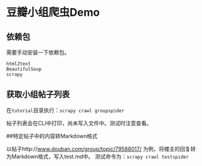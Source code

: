 # 豆瓣小组爬虫Demo

## 依赖包
需要手动安装一下依赖包。

```
html2text
BeautifulSoup
scrapy
```

## 获取小组帖子列表

在```tutorial```目录执行：```scrapy crawl groupspider```

帖子列表会在CLI中打印，尚未写入文件中。测试时注意查看。


##特定帖子中的内容转Markdown格式

以帖子http://www.douban.com/group/topic/79588017/ 为例，将楼主的回复转为Markdown格式，写入test.md中。
测试命令为：```scrapy crawl testspider```
